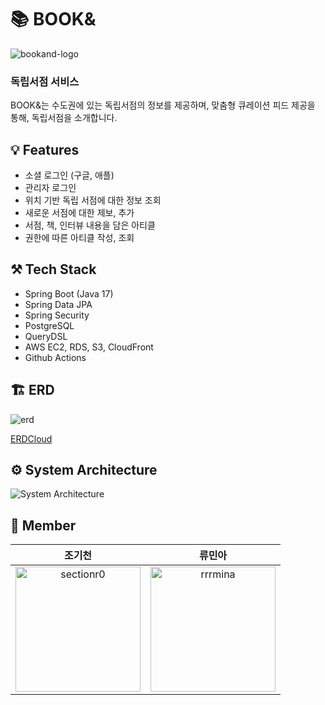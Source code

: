 # 📚 BOOK&

![bookand-logo](https://user-images.githubusercontent.com/95139402/223180785-c26258f7-653d-444a-a643-52ddee11862e.png)

### 독립서점 서비스 
BOOK&는 수도권에 있는 독립서점의 정보를 제공하며, 맞춤형 큐레이션 피드 제공을 통해, 독립서점을 소개합니다.

## 💡 Features

- 소셜 로그인 (구글, 애플)
- 관리자 로그인
- 위치 기반 독립 서점에 대한 정보 조회
- 새로운 서점에 대한 제보, 추가
- 서점, 책, 인터뷰 내용을 담은 아티클
- 권한에 따른 아티클 작성, 조회

## ⚒️ Tech Stack

- Spring Boot (Java 17)
- Spring Data JPA
- Spring Security
- PostgreSQL
- QueryDSL
- AWS EC2, RDS, S3, CloudFront
- Github Actions

## 🏗 ERD
![erd](https://user-images.githubusercontent.com/95139402/223192729-7c54f7b2-783a-4f98-b338-bcfedb0ff535.png)

[ERDCloud](https://www.erdcloud.com/d/8s8xN7LFMBMhr5JmZ)

## ⚙️ System Architecture
![System Architecture](https://user-images.githubusercontent.com/95139402/223204564-03fc071c-5cea-47e2-9b8a-7e1bf0c6921a.png)

## 🙋 Member

|조기천|류민아|
|:-:|:-:|
|<img src="https://avatars.githubusercontent.com/u/55054505?v=4" alt="sectionr0" width="200" height="200">|<img src="https://avatars.githubusercontent.com/u/95139402?v=4" alt="rrrmina" width="200" height="200">|
